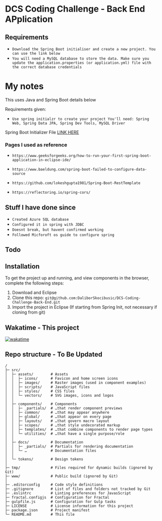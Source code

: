 # DCS Coding Challenge - Back End APplication

## Requirements

-   `Download the Spring Boot initialiser and create a new project. You can use the link below`
-   `You will need a MySQL database to store the data. Make sure you update the application.properties (or application.yml) file with the correct database credentials`

# My notes

This uses Java and Spring Boot details below

Requirements given:

-   `Use spring initialzr to create your project You'll need: Spring Web, Spring Data JPA, Spring Dev Tools, MySQL Driver`

<!-- Spring Boot Initialiser[Spring boot initialiser](https://start.spring.io/#!type=maven-project&language=java&platformVersion=3.0.2&packaging=jar&jvmVersion=17&groupId=Backend-Application&artifactId=Spring-Backend&name=Spring-Backend&description=Demo%20project%20for%20Spring%20Boot&packageName=Backend-Application.Spring-Backend&dependencies=devtools,web,data-jpa,mysql,sqlserver) -->

Spring Boot Initializer File [LINK HERE](https://start.spring.io/#!type=maven-project&language=java&platformVersion=3.0.2&packaging=jar&jvmVersion=17&groupId=DCS&artifactId=Backend&name=Backend&description=DCS%20Spring%20Boot%20Backend&packageName=DCS.Backend&dependencies=devtools,web,mysql,validation,data-jpa)

### Pages I used as reference

-   `https://www.geeksforgeeks.org/how-to-run-your-first-spring-boot-application-in-eclipse-ide/`

-   `https://www.baeldung.com/spring-boot-failed-to-configure-data-source`

-   `https://github.com/lokeshgupta1981/Spring-Boot-RestTemplate`

-   `https://reflectoring.io/spring-cors/`

## Stuff I have done since

-   `Created Azure SQL database`
-   `Configured it in spring with JDBC`
-   `Doesnt break, but havent confirmed working`
-   `Followed Micforoft os guide to configure spring`

## Todo

## Installation

To get the project up and running, and view components in the browser, complete the following steps:

1. Download and Eclipse
2. Clone this repo: `git@github.com:DaliborSkocibusic/DCS-Coding-Challenge-Back-End.git`
3. Import the project in Eclipse (If starting from Spring Init, not necessary if cloning from git)

## Wakatime - This project

[![wakatime](https://wakatime.com/badge/user/cee95ec9-130e-4f66-8097-0123d00e7dfd/project/9f46b5dd-91b1-4671-ac7d-bd7d18047eab.svg)](https://wakatime.com/badge/user/cee95ec9-130e-4f66-8097-0123d00e7dfd/project/9f46b5dd-91b1-4671-ac7d-bd7d18047eab)

## Repo structure - To Be Updated

```
/
├─ src/
│  ├─ assets/        # Assets
│  │  ├─ icons/      # Favicon and home screen icons
│  │  ├─ images/     # Raster images (used in component examples)
│  │  ├─ scripts/    # JavaScript files
│  │  ├─ styles/     # CSS files
│  │  └─ vectors/    # SVG images, icons and logos
│  │
│  ├─ components/    # Components
│  │  ├─ _partials/  # …that render component previews
│  │  ├─ common/     # …that may appear anywhere
│  │  ├─ global/     # …that appear on every page
│  │  ├─ layouts/    # …that govern macro layout
│  │  ├─ scopes/     # …that style undecorated markup
│  │  ├─ templates/  # …that combine components to render page types
│  │  └─ utilities/  # …that have a single purpose/role
│  │
│  ├─ docs/          # Documentation
│  │  ├─ _partials/  # Partials for rendering documentation
│  │  └─ …           # Documentation files
│  │
│  └─ tokens/        # Design tokens
│
├─ tmp/              # Files required for dynamic builds (ignored by Git)
├─ www/              # Public build (ignored by Git)
│
├─ .editorconfig     # Code style definitions
├─ .gitignore        # List of files and folders not tracked by Git
├─ .eslintrc         # Linting preferences for JavasScript
├─ fractal.configjs  # Configuration for Fractal
├─ gulpfile.js       # Configuration for Gulp tasks
├─ LICENSE           # License information for this project
├─ package.json      # Project manifest
└─ README.md         # This file
```
